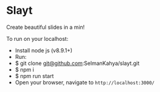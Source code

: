 # Slayt
Create beautiful slides in a min!

To run on your localhost:

- Install node js (v8.9.1+)
- Run:
- $ git clone git@github.com:SelmanKahya/slayt.git 
- $ npm i
- $ npm run start
- Open your browser, navigate to `http://localhost:3000/`
